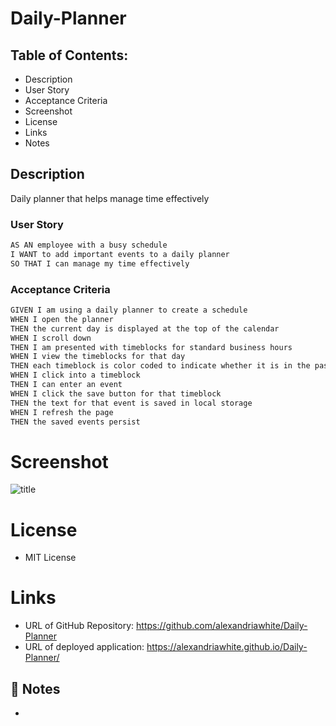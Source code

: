 # Daily-Planner
## Table of Contents:

* Description 
* User Story
* Acceptance Criteria
* Screenshot
* License
* Links
* Notes

## Description
Daily planner that helps manage time effectively

### User Story
```md
AS AN employee with a busy schedule
I WANT to add important events to a daily planner
SO THAT I can manage my time effectively
```

### Acceptance Criteria

```md
GIVEN I am using a daily planner to create a schedule
WHEN I open the planner
THEN the current day is displayed at the top of the calendar
WHEN I scroll down
THEN I am presented with timeblocks for standard business hours
WHEN I view the timeblocks for that day
THEN each timeblock is color coded to indicate whether it is in the past, present, or future
WHEN I click into a timeblock
THEN I can enter an event
WHEN I click the save button for that timeblock
THEN the text for that event is saved in local storage
WHEN I refresh the page
THEN the saved events persist
```


# Screenshot  
![title](./assets/)

# License

* MIT License

# Links
* URL of GitHub Repository: https://github.com/alexandriawhite/Daily-Planner
* URL of deployed application: https://alexandriawhite.github.io/Daily-Planner/

## 📝 Notes
*